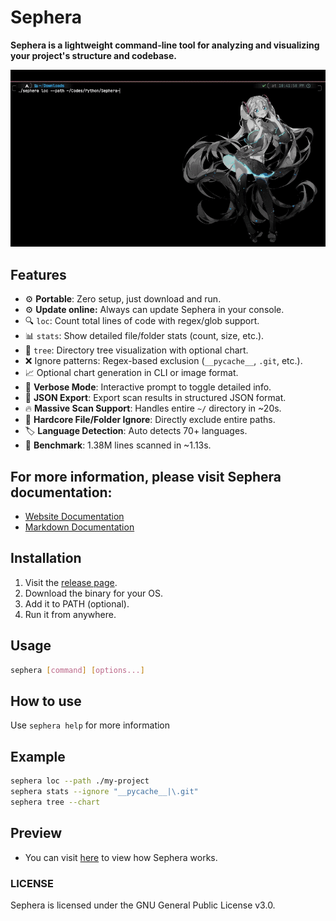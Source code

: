 # Sephera

**Sephera is a lightweight command-line tool for analyzing and visualizing your project's structure and codebase.**

![CodeLoc Preview](./preview/CodeLoc.gif)

## Features
- ⚙️ **Portable**: Zero setup, just download and run.
- ⚙️ **Update online:** Always can update Sephera in your console.
- 🔍 `loc`: Count total lines of code with regex/glob support.
- 📊 `stats`: Show detailed file/folder stats (count, size, etc.).
- 🌳 `tree`: Directory tree visualization with optional chart.
- ❌ Ignore patterns: Regex-based exclusion (`__pycache__`, `.git`, etc.).
- 📈 Optional chart generation in CLI or image format.
- 🧠 **Verbose Mode**: Interactive prompt to toggle detailed info.
- 📁 **JSON Export**: Export scan results in structured JSON format.
- 🔥 **Massive Scan Support**: Handles entire `~/` directory in ~20s.
- 🎯 **Hardcore File/Folder Ignore**: Directly exclude entire paths.
- 🏷️ **Language Detection**: Auto detects 70+ languages.
- 🧪 **Benchmark**: 1.38M lines scanned in ~1.13s.

## For more information, please visit Sephera documentation:
* [Website Documentation](https://reim-developer.github.io/Sephera/)
* [Markdown Documentation](./docs/index.md)

## Installation
1. Visit the [release page](https://github.com/Reim-developer/Sephera/releases/).
2. Download the binary for your OS.
3. Add it to PATH (optional).
4. Run it from anywhere.

## Usage

```bash
sephera [command] [options...]
```
## How to use
Use `sephera help` for more information

## Example

```bash
sephera loc --path ./my-project
sephera stats --ignore "__pycache__|\.git"
sephera tree --chart
```

## Preview
* You can visit [here](./preview) to view how Sephera works.

### LICENSE
Sephera is licensed under the GNU General Public License v3.0.
